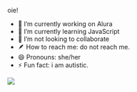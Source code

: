 oie!

- 🔭 I’m currently working on Alura
- 🌱 I’m currently learning JavaScript
- 👯 I’m not looking to collaborate
-  🪶 How to reach me: do not reach me.
- 😄 Pronouns: she/her
- ⚡ Fun fact: i am autistic.

 ![](https://edmjoy.com/wp-content/uploads/2016/10/tumblr_mji570aB7b1r0ftodo1_500.gif)

